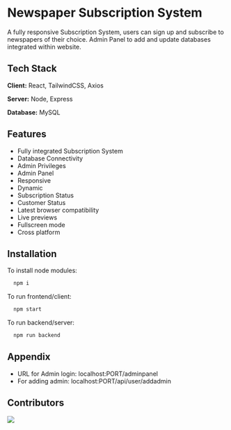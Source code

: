 
# Newspaper Subscription System

A fully responsive Subscription System, users can sign up and subscribe to newspapers of their choice. Admin Panel to add and update databases integrated within website. 


## Tech Stack

**Client:** React, TailwindCSS, Axios

**Server:** Node, Express

**Database:** MySQL

## Features

- Fully integrated Subscription System
- Database Connectivity
- Admin Privileges
- Admin Panel
- Responsive
- Dynamic
- Subscription Status
- Customer Status
- Latest browser compatibility
- Live previews
- Fullscreen mode
- Cross platform




## Installation

To install node modules:

```bash
  npm i
```

To run frontend/client:

```bash
  npm start
```

To run backend/server:

```bash
  npm run backend
```
    
## Appendix

- URL for Admin login: localhost:PORT/adminpanel
- For adding admin: localhost:PORT/api/user/addadmin

## Contributors

<a href="https://github.com/SohamSkylar/newspaper-subscription-system/graphs/contributors">
  <img src="https://contrib.rocks/image?repo=SohamSkylar/newspaper-subscription-system" />
</a>
